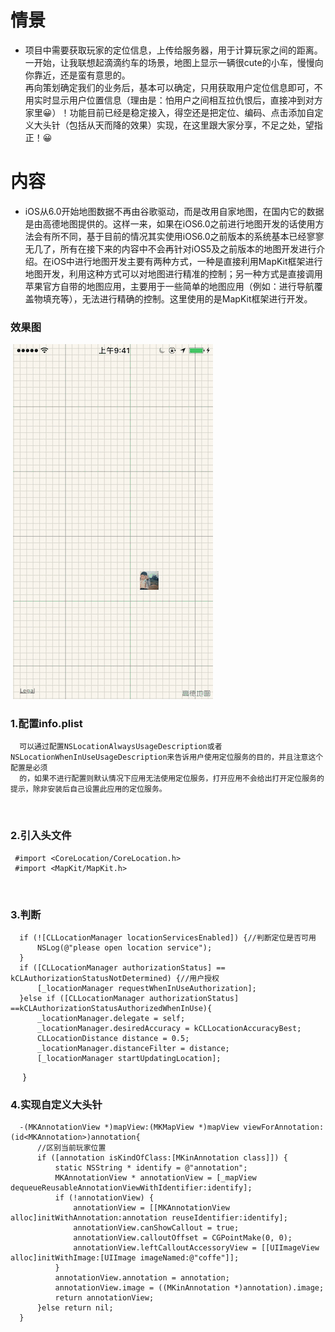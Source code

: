 # 情景
* 项目中需要获取玩家的定位信息，上传给服务器，用于计算玩家之间的距离。一开始，让我联想起滴滴约车的场景，地图上显示一辆很cute的小车，慢慢向你靠近，还是蛮有意思的。<br> 再向策划确定我们的业务后，基本可以确定，只用获取用户定位信息即可，不用实时显示用户位置信息（理由是：怕用户之间相互拉仇恨后，直接冲到对方家里😀）！功能目前已经是稳定接入，得空还是把定位、编码、点击添加自定义大头针（包括从天而降的效果）实现，在这里跟大家分享，不足之处，望指正！😀

# 内容
* iOS从6.0开始地图数据不再由谷歌驱动，而是改用自家地图，在国内它的数据是由高德地图提供的。这样一来，如果在iOS6.0之前进行地图开发的话使用方法会有所不同，基于目前的情况其实使用iOS6.0之前版本的系统基本已经寥寥无几了，所有在接下来的内容中不会再针对iOS5及之前版本的地图开发进行介绍。在iOS中进行地图开发主要有两种方式，一种是直接利用MapKit框架进行地图开发，利用这种方式可以对地图进行精准的控制；另一种方式是直接调用苹果官方自带的地图应用，主要用于一些简单的地图应用（例如：进行导航覆盖物填充等），无法进行精确的控制。这里使用的是MapKit框架进行开发。


### 效果图
    ![](https://github.com/maojingios/MKMap/blob/master/MKMap/MKMapLocation.gif)


### 1.配置info.plist

      可以通过配置NSLocationAlwaysUsageDescription或者NSLocationWhenInUseUsageDescription来告诉用户使用定位服务的目的，并且注意这个配置是必须
      的，如果不进行配置则默认情况下应用无法使用定位服务，打开应用不会给出打开定位服务的提示，除非安装后自己设置此应用的定位服务。
         
### 2.引入头文件

     #import <CoreLocation/CoreLocation.h>
     #import <MapKit/MapKit.h> 
     
### 3.判断

      if (![CLLocationManager locationServicesEnabled]) {//判断定位是否可用
          NSLog(@"please open location service");
      }
      if ([CLLocationManager authorizationStatus] == kCLAuthorizationStatusNotDetermined) {//用户授权
          [_locationManager requestWhenInUseAuthorization];
      }else if ([CLLocationManager authorizationStatus] ==kCLAuthorizationStatusAuthorizedWhenInUse){
          _locationManager.delegate = self;
          _locationManager.desiredAccuracy = kCLLocationAccuracyBest;
          CLLocationDistance distance = 0.5;
          _locationManager.distanceFilter = distance;
          [_locationManager startUpdatingLocation];
      } 
### 4.实现自定义大头针

      -(MKAnnotationView *)mapView:(MKMapView *)mapView viewForAnnotation:(id<MKAnnotation>)annotation{
          //区别当前玩家位置
          if ([annotation isKindOfClass:[MKinAnnotation class]]) {
              static NSString * identify = @"annotation";
              MKAnnotationView * annotationView = [_mapView dequeueReusableAnnotationViewWithIdentifier:identify];
              if (!annotationView) {
                  annotationView = [[MKAnnotationView alloc]initWithAnnotation:annotation reuseIdentifier:identify];
                  annotationView.canShowCallout = true;
                  annotationView.calloutOffset = CGPointMake(0, 0);
                  annotationView.leftCalloutAccessoryView = [[UIImageView alloc]initWithImage:[UIImage imageNamed:@"coffe"]];
              }
              annotationView.annotation = annotation;
              annotationView.image = ((MKinAnnotation *)annotation).image;
              return annotationView;
          }else return nil;
      }
